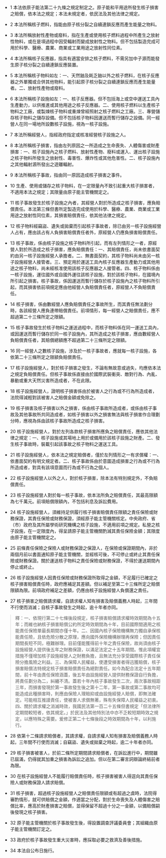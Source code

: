 * 1 本法依原子能法第二十九條之規定制定之。原子能和平用途所發生核子損害之賠償，依本法之規定；本法未規定者，依民法及其他法律之規定。

* 2 本法所稱核子燃料，指能由原子核分裂之自續連鎖反應而產生能量之物料。

* 3 本法所稱放射性產物或廢料，指在生產或使用核子燃料過程中所產生之放射性物料，或在是項過程中因受輻射而變成放射性之物料。但不包括製造完成可用於科學、醫療、農業、商業或工業用途之放射性同位素。

* 4 本法所稱核子反應器，指具有適當安排之核子燃料，不需另加中子源而能發生原子核分裂之自續連鎖反應裝置。

* 5 本法所稱核子物料如左：一、天然鈾及耗乏鈾以外之核子燃料，在核子反應器之外單獨或合併其他物料，能引起原子核分裂之自續連鎖反應而產生能量者。二、放射性產物或廢料。

* 6 本法所稱核子設施如左：一、核子反應器。但不包括海上或空中運送工具內生產動力，以供推進或其他用途之核子反應器。二、使用核子燃料以生產核子物料之工廠，或製煉核子物料或重煉曾經照射之核子燃料之工廠。三、專營儲存核子物料之儲存設備。但不包括核子物料因運送而暫行儲存之設備。同一經營人在同一場地所設數核子設施，視為一核子設施。

* 7 本法所稱經營人，指經政府指定或核准經營核子設施之人。

* 8 本法所稱核子損害，指由左列原因之一所造成之生命喪失、人體傷害或財產損害：一、核子設施內之核子燃料、放射性產物、廢料或運入、運出核子設施之核子物料所發生之放射性、毒害性、爆炸性或其他危害性。二、核子設施內之其他輻射源所發出之遊離輻射。

* 9 本法所稱核子事故，指由同一原因造成核子損害之事件。

* 10 生產、使用或儲存之核子物料，在一定限量內不致引起重大核子損害者，不適用本法之規定；其限量由原子能主管機關定之。

* 11 核子事故發生於核子設施之內者，其經營人對於所造成之核子損害，應負賠償責任。本法第三條但書所定製造完成使用於科學、醫療、農業、商業或工業用途之放射性同位素，其損害賠償責任，依其他法律之規定。

* 12 核子物料經竊盜、遺失或拋棄而引起核子事故者，除已由另一核子設施經營人占有，應由該占有人負損害賠償責任者外，原經營人仍應負損害賠償責任。

* 13 核子事故，係由核子設施之核子物料所引起，而有左列情形之一者，原經營人對於所造成之核子損害，應負賠償責任：一、其賠償責任，尚未依書面契約由另一核子設施經營人承擔者。二、無書面契約，其核子物料尚未由另一核子設施經營人接管者。三、預定用於運送工具內核子反應器生產動力或其他用途之核子物料，尚未經核准使用該核子反應器之人接管者。四、核子物料係由一核子設施，運往國外或自國外運往該核子設施，對於該核子物料，在國境內所引起之損害。核子事故，係因運送而暫行儲存於核子設施內之核子物料所引起，而其損害依前項規定應由他經營人負賠償責任者，原經營人不負賠償責任。

* 14 核子損害，係由數經營人應負賠償責任之事故所生，而其責任無法劃分時，各該經營人應負連帶賠償責任。前項情形，每一經營人之賠償責任，應不超過第二十三條所定之限額。

* 15 核子事故發生於核子物料之運送過程中，而核子物料係在同一運送工具內，或因運送而暫行儲存於同一核子設施內，其所造成之核子損害，應由數經營人負賠償責任者，其賠償總額應不超過第二十三條所定之限額。

* 16 同一經營人之數核子設施，涉及於一核子事故者，應就每一核子設施，各依第二十三條所定之限額負賠償責任。

* 17 核子設施經營人，對於核子損害之發生，不論有無故意或過失，均應依本法之規定負賠償責任。但核子事故係直接由於國際武裝衝突、敵對行為、內亂、暴動或重大天然災害所造成者，不在此限。

* 18 核子設施經營人，證明核子損害係由於被害人之行為或不行為所造成者，法院得減輕對該被害人之賠償金額或免除之。

* 19 核子損害及核子損害以外之損害，係由核子事故所造成者，或係由核子事故及其他事故所共同造成者，如核子損害以外之損害無法與核子損害作合理劃分時，應視為係由該核子事故所造成之核子損害。

* 20 核子設施經營人，對於左列各款核子損害所應負之賠償責任，應依其他法律之規定：一、核子設施或其場地上用於或備用於該核子設施之財產。二、發生核子事故時，裝載引起該事故之核子物料之運送工具。

* 21 核子設施經營人，依本法之規定賠償者，僅於左列情形之一有求償權：一、依書面契約有明文規定者。二、核子事故係由於意圖造成損害之行為或不行為所造成者，對具有該項意圖而行為或不行為之個人。

* 22 核子設施經營人以外之人，對於核子損害，除本法有特別規定外，不負賠償責任。

* 23 核子設施經營人對於每一核子事故，依本法所負之賠償責任，其最高限額為七千萬元。前項賠償限額內，不包括利息及訴訟費用。

* 24 核子設施經營人，須維持足供履行核子損害賠償責任限額之責任保險或財務保證，其責任保險或財務保證，須經原子能主管機關核定。中央政府、省（市）政府及其所屬學術研究機構之核子設施，不適用前項之規定。私營之核子設施，在一定限度內，得呈請原子能主管機關酌減其責任保險金額；其限度由原子能主管機關定之。

* 25 前條責任保險之保險人或財務保證之保證人，在保險或保證期間內，非於兩個月前以書面通知原子能主管機關，並經核可後，不可停止或終止其責任保險或財務保證。關於運送核子物料之責任保險或財務保證，不得於運送期間內停止或終止。

* 26 核子設施經營人因責任保險或財務保證所取得之金額，不足履行已確定之核子損害賠償責任時，政府應補足其差額。但以補足至第二十三條所定之賠償限額為限。前項政府補足之差額，仍應由核子設施經營人負償還之責任。

* 27 核子損害之賠償請求權，自請求權人知有損害及賠償義務人時起，三年間不行使而消滅；自核子事故發生之時起，逾十年者亦同。

> 釋：一、依現行第二十七條後段規定，核子損害賠償請求權時效期間為十五年；而維也納核子損害賠償公約所定時效期間為十年，目前國際間適用之核能責任保險單最長期間亦僅十年。二、因國內核子保險機構無力獨自承保核能責任險，且依危險分散之原理，應向國外保險機構辦理再保險；但因責任期間長短不同，極難辦理。目前僅能獲得前十年之責任保險，故尚須由核子設施經營人提供後五年之財務保證，以滿足法定之十五年期間。惟此項權宜措施不僅增加核子設施經營人之財務負擔，且無法充分享受國際核子責任保險分擔風險之利益。三、為保障人民權益，使遭受損害者得迅獲賠償，核子損害賠償法特規定核子損害賠償責任為絕對責任。如今為配合法定十五年期間，前十年由責任保險涵蓋，後五年由設施經營人提供財務保證自行負擔，將責任劃分為二，糾纏不清。蓋若十年內核子事故發生二次，兩次事故相距三年，而損害發現於第一事故發生後之第十二年，第一事故或第二事故均可能造成此種損害時，則應由保險人理賠抑或由設施經營人賠償，即無法確定。可能相互推諉責任，使被害人求償無著，殊有失保障人民權益之初衷。四、關於請求權之消滅時效，我國民法第一百二十五條但書規定「但法律所定期間較短者，依其規定。」於民法及其他特別法中亦不乏較短期時效之規定，以應特殊之需要。爰修正第二十七條後段之時效期間為十年，以利施行。

* 28 依第十二條請求賠償者，其請求權，自請求權人知有損害及賠償義務人時起，三年間不行使而消滅；自竊盜、遺失或拋棄之時起，逾二十年者亦同。

* 29 核子損害被害人，於前二條所定期間請求賠償者，在訴訟進行中，期間雖已屆滿，仍得就其加重之損害為訴訟之追加。但以在第二審言詞辯論終結前者為限。

* 30 在核子設施經營人不能履行賠償責任時，核子損害被害人得逕向其責任保險人或財務保證人請求賠償。

* 31 核子損害，超過核子設施經營人之賠償責任限額或有超過之虞時，法院得審酌情形，就可供賠償之金額，作適當之分配，對於生命喪失及人體傷害之賠償比率，應高於財產損害之賠償，並得保留不超過十分之一金額，以備賠償嗣後發現之核子損害。

* 32 原子能主管機關於核子事故發生後，得設置調查評議委員會；其組織由原子能主管機關訂定之。

* 33 政府於核子事故發生重大災害時，應採取必要之救濟及善後措施。

* 34 本法自公布日施行。

